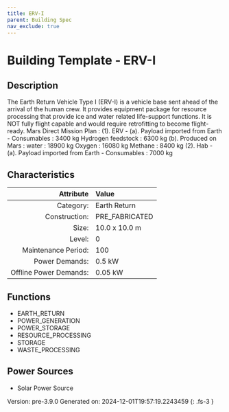 ```yaml
---
title: ERV-I
parent: Building Spec
nav_exclude: true
---
```

# Building Template - ERV-I

## Description
The Earth Return Vehicle Type I (ERV-I) is a vehicle base sent ahead of the arrival of the human crew. It provides equipment package for resource processing that provide ice and water related life-support functions. It is NOT fully flight capable and would require retrofitting to become flight-ready. Mars Direct Mission Plan : (1). ERV - (a). Payload imported from Earth - Consumables : 3400 kg Hydrogen feedstock : 6300 kg (b). Produced on Mars : water : 18900 kg Oxygen : 16080 kg Methane : 8400 kg (2). Hab - (a). Payload imported from Earth - Consumables : 7000 kg

## Characteristics

| Attribute      | Value |
|--------:|:------|
|Category:|Earth Return|
|Construction:|PRE_FABRICATED|
|Size:|10.0 x 10.0 m|
|Level:|0|
|Maintenance Period:|100|
|Power Demands:|0.5 kW|
|Offline Power Demands:|0.05 kW|

## Functions
      
- EARTH_RETURN
- POWER_GENERATION
- POWER_STORAGE
- RESOURCE_PROCESSING
- STORAGE
- WASTE_PROCESSING


## Power Sources
      
- Solar Power Source


Version: pre-3.9.0 Generated on: 2024-12-01T19:57:19.2243459
{: .fs-3 }